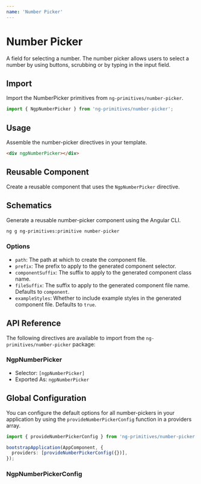 ```yaml
---
name: 'Number Picker'
---
```


# Number Picker

A field for selecting a number. The number picker allows users to select a number by using buttons, scrubbing or by typing in the input field.

<docs-example name="number-picker"></docs-example>

## Import

Import the NumberPicker primitives from `ng-primitives/number-picker`.

```ts
import { NgpNumberPicker } from 'ng-primitives/number-picker';
```

## Usage

Assemble the number-picker directives in your template.

```html
<div ngpNumberPicker></div>
```

## Reusable Component

Create a reusable component that uses the `NgpNumberPicker` directive.

<docs-snippet name="number-picker"></docs-snippet>

## Schematics

Generate a reusable number-picker component using the Angular CLI.

```bash npm
ng g ng-primitives:primitive number-picker
```

### Options

- `path`: The path at which to create the component file.
- `prefix`: The prefix to apply to the generated component selector.
- `componentSuffix`: The suffix to apply to the generated component class name.
- `fileSuffix`: The suffix to apply to the generated component file name. Defaults to `component`.
- `exampleStyles`: Whether to include example styles in the generated component file. Defaults to `true`.

## API Reference

The following directives are available to import from the `ng-primitives/number-picker` package:

### NgpNumberPicker

- Selector: `[ngpNumberPicker]`
- Exported As: `ngpNumberPicker`

## Global Configuration

You can configure the default options for all number-pickers in your application by using the `provideNumberPickerConfig` function in a providers array.

```ts
import { provideNumberPickerConfig } from 'ng-primitives/number-picker';

bootstrapApplication(AppComponent, {
  providers: [provideNumberPickerConfig({})],
});
```

### NgpNumberPickerConfig
